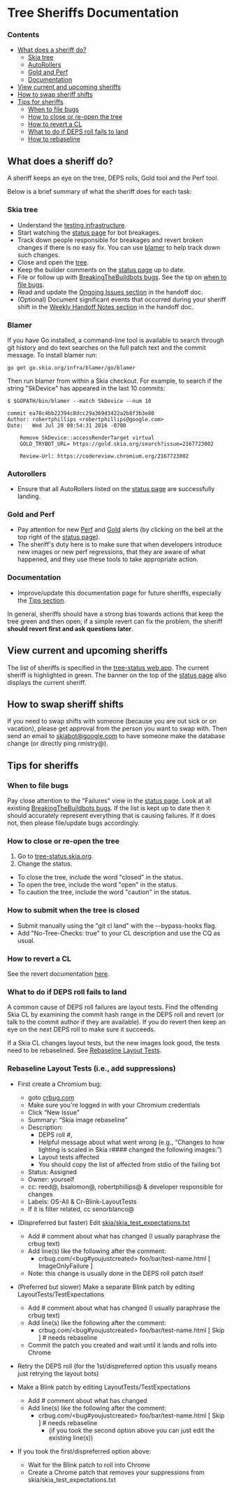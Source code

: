Tree Sheriffs Documentation
===========================

### Contents ###

*   [What does a sheriff do?](#what_is_a_sheriff)
    +   [Skia tree](#skia_tree)
    +   [AutoRollers](#autorollers)
    +   [Gold and Perf](#gold_and_perf)
    +   [Documentation](#sheriff_doc)
*   [View current and upcoming sheriffs](#view_current_upcoming_sheriffs)
*   [How to swap sheriff shifts](#how_to_swap)
*   [Tips for sheriffs](#tips)
    +   [When to file bugs](#when_to_file_bugs)
    +   [How to close or re-open the tree](#how_close_tree)
    +   [How to revert a CL](#how_to_revert)
    +   [What to do if DEPS roll fails to land](#deps_roll_failures)
    +   [How to rebaseline](#how_to_rebaseline)


<a name="what_is_a_sheriff"></a>
What does a sheriff do?
-----------------------

A sheriff keeps an eye on the tree, DEPS rolls, Gold tool and the Perf tool.

Below is a brief summary of what the sheriff does for each task:

<a name="skia_tree"></a>
### Skia tree
* Understand the [testing infrastructure](https://skia.org/dev/testing/automated_testing).
* Start watching the [status page](https://status.skia.org) for bot breakages.
* Track down people responsible for breakages and revert broken changes if there is no easy fix. You can use [blamer](#blamer) to help track down such changes.
* Close and open the [tree](http://tree-status.skia.org).
* Keep the builder comments on the [status page](https://status.skia.org) up to date.
* File or follow up with [BreakingTheBuildbots bugs](https://bugs.chromium.org/p/skia/issues/list?q=label:BreakingTheBuildbots). See the tip on [when to file bugs](#when_to_file_bugs).
* Read and update the [Ongoing Issues section](https://docs.google.com/document/d/1y2jUf4vXI0fwhu2TiCLVIfWC1JOxFcHXGw39y7i-y_I/edit#heading=h.tpualuc3p7z0) in the handoff doc.
* (Optional) Document significant events that occurred during your sheriff shift in the [Weekly
  Handoff Notes section](https://docs.google.com/document/d/1y2jUf4vXI0fwhu2TiCLVIfWC1JOxFcHXGw39y7i-y_I/edit#heading=h.y49irwbutzr) in the handoff doc.

<a name="blamer"></a>
### Blamer
If you have Go installed, a command-line tool is available to search through
git history and do text searches on the full patch text and the commit
message. To install blamer run:

    go get go.skia.org/infra/blamer/go/blamer

Then run blamer from within a Skia checkout. For example, to search if the
string "SkDevice" has appeared in the last 10 commits:

    $ $GOPATH/bin/blamer --match SkDevice --num 10

    commit ea70c4bb22394c8dcc29a369d3422a2b8f3b3e80
    Author: robertphillips <robertphillips@google.com>
    Date:   Wed Jul 20 08:54:31 2016 -0700

        Remove SkDevice::accessRenderTarget virtual
        GOLD_TRYBOT_URL= https://gold.skia.org/search?issue=2167723002

        Review-Url: https://codereview.chromium.org/2167723002

<a name="autorollers"></a>
### Autorollers
* Ensure that all AutoRollers listed on the [status page](https://status.skia.org) are successfully landing.

<a name="gold_and_perf"></a>
### Gold and Perf
* Pay attention for new [Perf](https://perf.skia.org/) and [Gold](https://gold.skia.org/) alerts (by clicking on the bell at the top right of the [status page](https://status.skia.org)).
* The sheriff's duty here is to make sure that when developers introduce new images or new perf regressions, that they are aware of what happened, and they use these tools to take appropriate action.

<a name="sheriff_doc"></a>
### Documentation
* Improve/update this documentation page for future sheriffs, especially the [Tips section](#tips).

In general, sheriffs should have a strong bias towards actions that keep the tree green and then open; if a simple revert can fix the problem, the sheriff <b>should revert first and ask questions later</b>.


<a name="view_current_upcoming_sheriffs"></a>
View current and upcoming sheriffs
----------------------------------

The list of sheriffs is specified in the [tree-status web app](https://tree-status.skia.org/sheriff). The current sheriff is highlighted in green.
The banner on the top of the [status page](https://status.skia.org) also displays the current sheriff.


<a name="how_to_swap"></a>
How to swap sheriff shifts
--------------------------

If you need to swap shifts with someone (because you are out sick or on vacation), please get approval from the person you want to swap with. Then send an email to skiabot@google.com to have someone make the database change (or directly ping rmistry@).


<a name="tips"></a>
Tips for sheriffs
-----------------

<a name="when_to_file_bugs"></a>
### When to file bugs

Pay close attention to the "Failures" view in the [status page](https://status.skia.org).
Look at all existing [BreakingTheBuildbots bugs](https://bug.skia.org/?q=label:BreakingTheBuildbots). If the list is kept up to date then it should accurately represent everything that is causing failures. If it does not, then please file/update bugs accordingly.


<a name="how_close_tree"></a>
### How to close or re-open the tree

1. Go to [tree-status.skia.org](https://tree-status.skia.org).
2. Change the status.
 *  To close the tree, include the word "closed" in the status.
 * To open the tree, include the word "open" in the status.
 * To caution the tree, include the word "caution" in the status.


<a name="how_to_submit_when_tree_closed"></a>
### How to submit when the tree is closed

* Submit manually using the "git cl land" with the --bypass-hooks flag.
* Add "No-Tree-Checks: true" to your CL description and use the CQ as usual.


<a name="how_to_revert"></a>
### How to revert a CL

See the revert documentation [here](https://skia.org/dev/contrib/revert).


<a name="deps_roll_failures"></a>
### What to do if DEPS roll fails to land

A common cause of DEPS roll failures are layout tests. Find the offending Skia CL by examining the commit hash range in the DEPS roll and revert (or talk to the commit author if they are available). If you do revert then keep an eye on the next DEPS roll to make sure it succeeds.

If a Skia CL changes layout tests, but the new images look good, the tests need to be rebaselined. See [Rebaseline Layout Tests](#how_to_rebaseline).

<a name="how_to_rebaseline"></a>
### Rebaseline Layout Tests (i.e., add suppressions)

* First create a Chromium bug:
  * goto [crbug.com](https://crbug.com)
  * Make sure you're logged in with your Chromium credentials
  * Click “New Issue”
  * Summary: “Skia image rebaseline”
  * Description:
      * DEPS roll #,
      * Helpful message about what went wrong (e.g., “Changes to how lighting is scaled in Skia r#### changed the following images:”)
      * Layout tests affected
      * You should copy the list of affected from stdio of the failing bot
  * Status: Assigned
  * Owner: yourself
  * cc: reed@, bsalomon@, robertphillips@ & developer responsible for changes
  * Labels: OS-All & Cr-Blink-LayoutTests
  * If it is filter related, cc senorblanco@

* (Dispreferred but faster) Edit [skia/skia_test_expectations.txt](https://chromium.googlesource.com/chromium/src/+/master/skia/skia_test_expectations.txt)
  * Add # comment about what has changed (I usually paraphrase the crbug text)
  * Add line(s) like the following after the comment:
      * crbug.com/<bug#youjustcreated> foo/bar/test-name.html [ ImageOnlyFailure ]
  * Note: this change is usually done in the DEPS roll patch itself

* (Preferred but slower) Make a separate Blink patch by editing LayoutTests/TestExpectations
  * Add # comment about what has changed (I usually paraphrase the crbug text)
  * Add line(s) like the following after the comment:
      * crbug.com/<bug#youjustcreated> foo/bar/test-name.html [ Skip ]  # needs rebaseline
  * Commit the patch you created and wait until it lands and rolls into Chrome

* Retry the DEPS roll (for the 1st/dispreferred option this usually means just retrying the layout bots)
* Make a Blink patch by editing LayoutTests/TestExpectations
  * Add # comment about what has changed
  * Add line(s) like the following after the comment:
      * crbug.com/<bug#youjustcreated> foo/bar/test-name.html [ Skip ]  # needs rebaseline
        * (if you took the second option above you can just edit the existing line(s))

* If you took the first/dispreferred option above:
  * Wait for the Blink patch to roll into Chrome
  * Create a Chrome patch that removes your suppressions from skia/skia_test_expectations.txt


